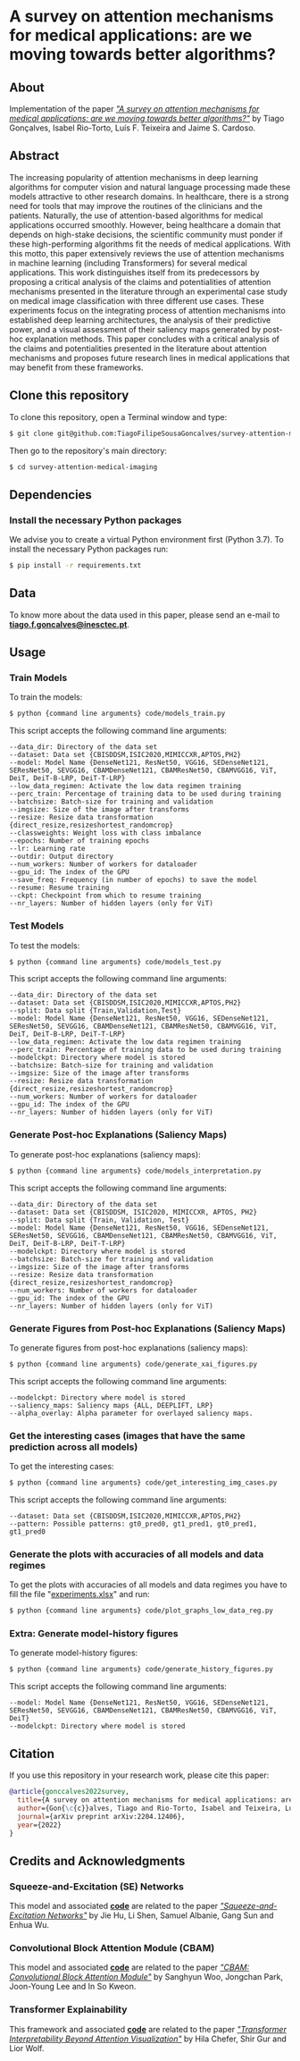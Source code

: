 # A survey on attention mechanisms for medical applications: are we moving towards better algorithms?

## About
Implementation of the paper [_"A survey on attention mechanisms for medical applications: are we moving towards better algorithms?"_](https://arxiv.org/abs/2204.12406) by Tiago Gonçalves, Isabel Rio-Torto, Luís F. Teixeira and Jaime S. Cardoso.

## Abstract
The increasing popularity of attention mechanisms in deep learning algorithms for computer vision and natural language processing made these models attractive to other research domains. In healthcare, there is a strong need for tools that may improve the routines of the clinicians and the patients. Naturally, the use of attention-based algorithms for medical applications occurred smoothly. However, being healthcare a domain that depends on high-stake decisions, the scientific community must ponder if these high-performing algorithms fit the needs of medical applications. With this motto, this paper extensively reviews the use of attention mechanisms in machine learning (including Transformers) for several medical applications. This work distinguishes itself from its predecessors by proposing a critical analysis of the claims and potentialities of attention mechanisms presented in the literature through an experimental case study on medical image classification with three different use cases. These experiments focus on the integrating process of attention mechanisms into established deep learning architectures, the analysis of their predictive power, and a visual assessment of their saliency maps generated by post-hoc explanation methods. This paper concludes with a critical analysis of the claims and potentialities presented in the literature about attention mechanisms and proposes future research lines in medical applications that may benefit from these frameworks.

## Clone this repository
To clone this repository, open a Terminal window and type:
```bash
$ git clone git@github.com:TiagoFilipeSousaGoncalves/survey-attention-medical-imaging.git
```
Then go to the repository's main directory:
```bash
$ cd survey-attention-medical-imaging
```

## Dependencies
### Install the necessary Python packages
We advise you to create a virtual Python environment first (Python 3.7). To install the necessary Python packages run:
```bash
$ pip install -r requirements.txt
```

## Data
To know more about the data used in this paper, please send an e-mail to  [**tiago.f.goncalves@inesctec.pt**](mailto:tiago.f.goncalves@inesctec.pt).


## Usage
### Train Models
To train the models:
```bash
$ python {command line arguments} code/models_train.py
```
This script accepts the following command line arguments:
```
--data_dir: Directory of the data set
--dataset: Data set {CBISDDSM,ISIC2020,MIMICCXR,APTOS,PH2}
--model: Model Name {DenseNet121, ResNet50, VGG16, SEDenseNet121, SEResNet50, SEVGG16, CBAMDenseNet121, CBAMResNet50, CBAMVGG16, ViT, DeiT, DeiT-B-LRP, DeiT-T-LRP}
--low_data_regimen: Activate the low data regimen training
--perc_train: Percentage of training data to be used during training
--batchsize: Batch-size for training and validation
--imgsize: Size of the image after transforms
--resize: Resize data transformation {direct_resize,resizeshortest_randomcrop}
--classweights: Weight loss with class imbalance
--epochs: Number of training epochs
--lr: Learning rate
--outdir: Output directory
--num_workers: Number of workers for dataloader
--gpu_id: The index of the GPU
--save_freq: Frequency (in number of epochs) to save the model
--resume: Resume training
--ckpt: Checkpoint from which to resume training
--nr_layers: Number of hidden layers (only for ViT)
```


### Test Models
To test the models:
```bash
$ python {command line arguments} code/models_test.py
```
This script accepts the following command line arguments:
```
--data_dir: Directory of the data set
--dataset: Data set {CBISDDSM,ISIC2020,MIMICCXR,APTOS,PH2}
--split: Data split {Train,Validation,Test}
--model: Model Name {DenseNet121, ResNet50, VGG16, SEDenseNet121, SEResNet50, SEVGG16, CBAMDenseNet121, CBAMResNet50, CBAMVGG16, ViT, DeiT, DeiT-B-LRP, DeiT-T-LRP}
--low_data_regimen: Activate the low data regimen training
--perc_train: Percentage of training data to be used during training
--modelckpt: Directory where model is stored
--batchsize: Batch-size for training and validation
--imgsize: Size of the image after transforms
--resize: Resize data transformation {direct_resize,resizeshortest_randomcrop}
--num_workers: Number of workers for dataloader
--gpu_id: The index of the GPU
--nr_layers: Number of hidden layers (only for ViT)
```


### Generate Post-hoc Explanations (Saliency Maps)
To generate post-hoc explanations (saliency maps):
```bash
$ python {command line arguments} code/models_interpretation.py
```
This script accepts the following command line arguments:
```
--data_dir: Directory of the data set
--dataset: Data set {CBISDDSM, ISIC2020, MIMICCXR, APTOS, PH2}
--split: Data split {Train, Validation, Test}
--model: Model Name {DenseNet121, ResNet50, VGG16, SEDenseNet121, SEResNet50, SEVGG16, CBAMDenseNet121, CBAMResNet50, CBAMVGG16, ViT, DeiT, DeiT-B-LRP, DeiT-T-LRP}
--modelckpt: Directory where model is stored
--batchsize: Batch-size for training and validation
--imgsize: Size of the image after transforms
--resize: Resize data transformation {direct_resize,resizeshortest_randomcrop}
--num_workers: Number of workers for dataloader
--gpu_id: The index of the GPU
--nr_layers: Number of hidden layers (only for ViT)
```


### Generate Figures from Post-hoc Explanations (Saliency Maps)
To generate figures from post-hoc explanations (saliency maps):
```bash
$ python {command line arguments} code/generate_xai_figures.py
```
This script accepts the following command line arguments:
```
--modelckpt: Directory where model is stored
--saliency_maps: Saliency maps {ALL, DEEPLIFT, LRP}
--alpha_overlay: Alpha parameter for overlayed saliency maps.
```


### Get the interesting cases (images that have the same prediction across all models)
To get the interesting cases:
```bash
$ python {command line arguments} code/get_interesting_img_cases.py
```
This script accepts the following command line arguments:
```
--dataset: Data set {CBISDDSM,ISIC2020,MIMICCXR,APTOS,PH2}
--pattern: Possible patterns: gt0_pred0, gt1_pred1, gt0_pred1, gt1_pred0
```


### Generate the plots with accuracies of all models and data regimes
To get the plots with accuracies of all models and data regimes you have to fill the file "[experiments.xlsx](results/experiments.xlsx)" and run:
```bash
$ python {command line arguments} code/plot_graphs_low_data_reg.py
```


### Extra: Generate model-history figures
To generate model-history figures:
```bash
$ python {command line arguments} code/generate_history_figures.py
```
This script accepts the following command line arguments:
```
--model: Model Name {DenseNet121, ResNet50, VGG16, SEDenseNet121, SEResNet50, SEVGG16, CBAMDenseNet121, CBAMResNet50, CBAMVGG16, ViT, DeiT}
--modelckpt: Directory where model is stored
```



## Citation
If you use this repository in your research work, please cite this paper:
```bibtex
@article{gonccalves2022survey,
  title={A survey on attention mechanisms for medical applications: are we moving towards better algorithms?},
  author={Gon{\c{c}}alves, Tiago and Rio-Torto, Isabel and Teixeira, Lu{\'\i}s F and Cardoso, Jaime S},
  journal={arXiv preprint arXiv:2204.12406},
  year={2022}
}
```



## Credits and Acknowledgments
### Squeeze-and-Excitation (SE) Networks
This model and associated [**code**](https://github.com/moskomule/senet.pytorch) are related to the paper [_"Squeeze-and-Excitation Networks"_](https://ieeexplore.ieee.org/abstract/document/8759331) by Jie Hu, Li Shen, Samuel Albanie, Gang Sun and Enhua Wu.

### Convolutional Block Attention Module (CBAM)
This model and associated [**code**](https://github.com/Jongchan/attention-module) are related to the paper [_"CBAM: Convolutional Block Attention Module"_](https://openaccess.thecvf.com/content_ECCV_2018/html/Sanghyun_Woo_Convolutional_Block_Attention_ECCV_2018_paper.html) by Sanghyun Woo, Jongchan Park, Joon-Young Lee and In So Kweon.

### Transformer Explainability
This framework and associated [**code**](https://github.com/hila-chefer/Transformer-Explainability) are related to the paper [_"Transformer Interpretability Beyond Attention Visualization"_](https://arxiv.org/abs/2012.09838) by Hila Chefer, Shir Gur and Lior Wolf.
